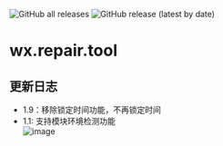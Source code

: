 ![GitHub all releases](https://img.shields.io/github/downloads/Xposed-Modules-Repo/wx.repair.tool/total?color=1&style=plastic) 
![GitHub release (latest by date)](https://img.shields.io/github/v/release/Xposed-Modules-Repo/wx.repair.tool?style=plastic)
# wx.repair.tool
## 更新日志
- 1.9：移除锁定时间功能，不再锁定时间  
- 1.1: 支持模块环境检测功能  
![image](https://github.com/user-attachments/assets/d6e8e020-e045-4a51-96b6-3855e6d4845c)
